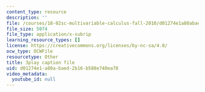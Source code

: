 ```yaml
---
content_type: resource
description: ''
file: /courses/18-02sc-multivariable-calculus-fall-2010/d01274e1a80abaed2b16b588e740ea78_PxkEoEbCJT8.srt
file_size: 5074
file_type: application/x-subrip
learning_resource_types: []
license: https://creativecommons.org/licenses/by-nc-sa/4.0/
ocw_type: OCWFile
resourcetype: Other
title: 3play caption file
uid: d01274e1-a80a-baed-2b16-b588e740ea78
video_metadata:
  youtube_id: null
---
```

